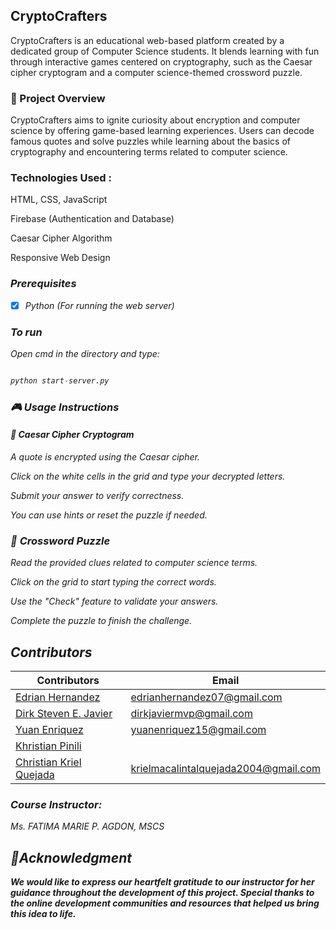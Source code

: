 ## <b> CryptoCrafters </b>
CryptoCrafters is an educational web-based platform created by a dedicated group of Computer Science students. It blends learning with fun through interactive games centered on cryptography, such as the Caesar cipher cryptogram and a computer science-themed crossword puzzle.

### <b>📌 Project Overview </b>
CryptoCrafters aims to ignite curiosity about encryption and computer science by offering game-based learning experiences. Users can decode famous quotes and solve puzzles while learning about the basics of cryptography and encountering terms related to computer science.

### <b>Technologies Used </b>:

HTML, CSS, JavaScript

Firebase (Authentication and Database)

Caesar Cipher Algorithm

Responsive Web Design

<em>

### <b> Prerequisites </b>

- [x] Python (For running the web server) <br>

### To run

Open cmd in the directory and type: 

```python 

python start-server.py

```
<em>

### 🎮 <b> Usage Instructions </b>
#### 🧩 <b> Caesar Cipher Cryptogram </b>
A quote is encrypted using the Caesar cipher.

Click on the white cells in the grid and type your decrypted letters.

Submit your answer to verify correctness.

You can use hints or reset the puzzle if needed.

### 🧠 <b> Crossword Puzzle </b>
Read the provided clues related to computer science terms.

Click on the grid to start typing the correct words.

Use the "Check" feature to validate your answers.

Complete the puzzle to finish the challenge.

##  <b> Contributors </b> <br>

| Contributors | Email  |
| --- | --- |
| <a href = "https://github.com/EdrianHernandez">Edrian Hernandez</a> | edrianhernandez07@gmail.com |  | | 
| <a href = "https://github.com/m-ciavel"> Dirk Steven E. Javier </a>|  dirkjaviermvp@gmail.com |  |  |
| <a href = "https://github.com/yuanenriquez"> Yuan Enriquez </a>| yuanenriquez15@gmail.com | |  |
| <a href = "https://github.com/chosenvision"> Khristian Pinili </a>|  |  |  |
| <a href = "https://github.com/kary3l"> Christian Kriel Quejada </a>| krielmacalintalquejada2004@gmail.com |  |  |

### Course Instructor:
Ms. FATIMA MARIE P. AGDON, MSCS



##  <a id = "notes"> 📝Acknowledgment </a><br>
<em>

<b>
We would like to express our heartfelt gratitude to our instructor for her guidance throughout the development of this project. Special thanks to the online development communities and resources that helped us bring this idea to life. </b>

<br><br>
